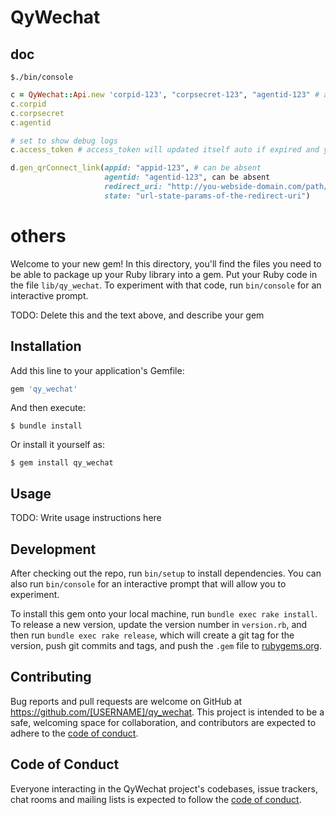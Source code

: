# QyWechat

## doc

    $./bin/console


~~~ruby
c = QyWechat::Api.new 'corpid-123', "corpsecret-123", "agentid-123" # agentid can be absent
c.corpid
c.corpsecret
c.agentid

# set to show debug logs
c.access_token # access_token will updated itself auto if expired and you accessed this method

d.gen_qrConnect_link(appid: "appid-123", # can be absent
                     agentid: "agentid-123", can be absent
                     redirect_uri: "http://you-webside-domain.com/path/abc",
                     state: "url-state-params-of-the-redirect-uri")
~~~




# others
Welcome to your new gem! In this directory, you'll find the files you need to be able to package up your Ruby library into a gem. Put your Ruby code in the file `lib/qy_wechat`. To experiment with that code, run `bin/console` for an interactive prompt.

TODO: Delete this and the text above, and describe your gem

## Installation

Add this line to your application's Gemfile:

```ruby
gem 'qy_wechat'
```

And then execute:

    $ bundle install

Or install it yourself as:

    $ gem install qy_wechat

## Usage

TODO: Write usage instructions here

## Development

After checking out the repo, run `bin/setup` to install dependencies. You can also run `bin/console` for an interactive prompt that will allow you to experiment.

To install this gem onto your local machine, run `bundle exec rake install`. To release a new version, update the version number in `version.rb`, and then run `bundle exec rake release`, which will create a git tag for the version, push git commits and tags, and push the `.gem` file to [rubygems.org](https://rubygems.org).

## Contributing

Bug reports and pull requests are welcome on GitHub at https://github.com/[USERNAME]/qy_wechat. This project is intended to be a safe, welcoming space for collaboration, and contributors are expected to adhere to the [code of conduct](https://github.com/[USERNAME]/qy_wechat/blob/master/CODE_OF_CONDUCT.md).


## Code of Conduct

Everyone interacting in the QyWechat project's codebases, issue trackers, chat rooms and mailing lists is expected to follow the [code of conduct](https://github.com/[USERNAME]/qy_wechat/blob/master/CODE_OF_CONDUCT.md).
